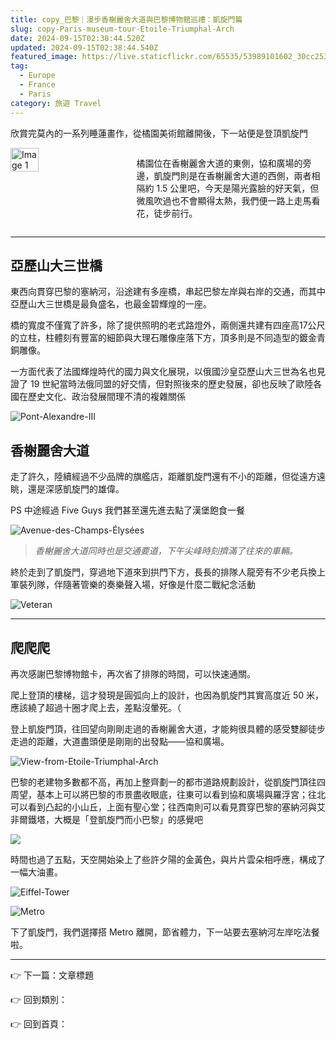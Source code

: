 ```yaml
---
title: copy_巴黎｜漫步香榭麗舍大道與巴黎博物館巡禮：凱旋門篇
slug: copy-Paris-museum-tour-Etoile-Triumphal-Arch
date: 2024-09-15T02:38:44.520Z
updated: 2024-09-15T02:38:44.540Z
featured_image: https://live.staticflickr.com/65535/53989101602_30cc253283.jpg
tag:
  - Europe
  - France
  - Paris
category: 旅遊 Travel
---
```

欣賞完莫內的一系列睡蓮畫作，從橘園美術館離開後，下一站便是登頂凱旋門

<div style="display: flex; justify-content: space-between;">
  <img src="https://live.staticflickr.com/65535/53989099617_b84a06aa14_n.jpg" alt="Image 1" style="width: 30%;">
  <p style="width: 60%;">橘園位在香榭麗舍大道的東側，協和廣場的旁邊，凱旋門則是在香榭麗舍大道的西側，兩者相隔約 1.5 公里吧，今天是陽光露臉的好天氣，但微風吹過也不會顯得太熱，我們便一路上走馬看花，徒步前行。</p>
</div>

- - -

## 亞歷山大三世橋

[](https://github.com/blackhuang0121/blackhuang.blog/blob/cms/blog/2024-09-12-%E5%B7%B4%E9%BB%8E%EF%BD%9C%E6%BC%AB%E6%AD%A5%E9%A6%99%E6%A6%AD%E9%BA%97%E8%88%8D%E5%A4%A7%E9%81%93%E8%88%87%E5%B7%B4%E9%BB%8E%E5%8D%9A%E7%89%A9%E9%A4%A8%E5%B7%A1%E7%A6%AE%EF%BC%9A%E5%87%B1%E6%97%8B%E9%96%80%E7%AF%87/_posts/2024-09-12-%E5%B7%B4%E9%BB%8E%EF%BD%9C%E6%BC%AB%E6%AD%A5%E9%A6%99%E6%A6%AD%E9%BA%97%E8%88%8D%E5%A4%A7%E9%81%93%E8%88%87%E5%B7%B4%E9%BB%8E%E5%8D%9A%E7%89%A9%E9%A4%A8%E5%B7%A1%E7%A6%AE%EF%BC%9A%E5%87%B1%E6%97%8B%E9%96%80%E7%AF%87.md#%E4%BA%9E%E6%AD%B7%E5%B1%B1%E5%A4%A7%E4%B8%89%E4%B8%96%E6%A9%8B)

東西向貫穿巴黎的塞納河，沿途建有多座橋，串起巴黎左岸與右岸的交通，而其中亞歷山大三世橋是最負盛名，也最金碧輝煌的一座。

橋的寬度不僅寬了許多，除了提供照明的老式路燈外，兩側還共建有四座高17公尺的立柱，柱體刻有豐富的細節與大理石雕像座落下方，頂多則是不同造型的鍍金青銅雕像。

一方面代表了法國輝煌時代的國力與文化展現，以俄國沙皇亞歷山大三世為名也見證了 19 世紀當時法俄同盟的好交情，但對照後來的歷史發展，卻也反映了歐陸各國在歷史文化、政治發展間理不清的複雜關係

![Pont-Alexandre-III](https://live.staticflickr.com/65535/53989101632_b2ea79a0a3_n.jpg "Pont Alexandre III")

## 香榭麗舍大道[](https://github.com/blackhuang0121/blackhuang.blog/blob/cms/blog/2024-09-12-%E5%B7%B4%E9%BB%8E%EF%BD%9C%E6%BC%AB%E6%AD%A5%E9%A6%99%E6%A6%AD%E9%BA%97%E8%88%8D%E5%A4%A7%E9%81%93%E8%88%87%E5%B7%B4%E9%BB%8E%E5%8D%9A%E7%89%A9%E9%A4%A8%E5%B7%A1%E7%A6%AE%EF%BC%9A%E5%87%B1%E6%97%8B%E9%96%80%E7%AF%87/_posts/2024-09-12-%E5%B7%B4%E9%BB%8E%EF%BD%9C%E6%BC%AB%E6%AD%A5%E9%A6%99%E6%A6%AD%E9%BA%97%E8%88%8D%E5%A4%A7%E9%81%93%E8%88%87%E5%B7%B4%E9%BB%8E%E5%8D%9A%E7%89%A9%E9%A4%A8%E5%B7%A1%E7%A6%AE%EF%BC%9A%E5%87%B1%E6%97%8B%E9%96%80%E7%AF%87.md#%E9%A6%99%E6%A6%AD%E9%BA%97%E8%88%8D%E5%A4%A7%E9%81%93)

走了許久，陸續經過不少品牌的旗艦店，距離凱旋門還有不小的距離，但從遠方遠眺，還是深感凱旋門的雄偉。

PS 中途經過 Five Guys 我們甚至還先進去點了漢堡飽食一餐

![Avenue-des-Champs-Élysées](https://live.staticflickr.com/65535/53989101602_30cc253283.jpg "Avenue des Champs-Élysées")

> *香榭麗舍大道同時也是交通要道，下午尖峰時刻擠滿了往來的車輛。*

終於走到了凱旋門，穿過地下道來到拱門下方，長長的排隊人龍旁有不少老兵換上軍裝列隊，伴隨著管樂的奏樂聲入場，好像是什麼二戰紀念活動

![Veteran](https://live.staticflickr.com/65535/53989999151_1e6daa4548_w.jpg "Veteran")

- - -

## 爬爬爬[](https://github.com/blackhuang0121/blackhuang.blog/blob/cms/blog/2024-09-12-%E5%B7%B4%E9%BB%8E%EF%BD%9C%E6%BC%AB%E6%AD%A5%E9%A6%99%E6%A6%AD%E9%BA%97%E8%88%8D%E5%A4%A7%E9%81%93%E8%88%87%E5%B7%B4%E9%BB%8E%E5%8D%9A%E7%89%A9%E9%A4%A8%E5%B7%A1%E7%A6%AE%EF%BC%9A%E5%87%B1%E6%97%8B%E9%96%80%E7%AF%87/_posts/2024-09-12-%E5%B7%B4%E9%BB%8E%EF%BD%9C%E6%BC%AB%E6%AD%A5%E9%A6%99%E6%A6%AD%E9%BA%97%E8%88%8D%E5%A4%A7%E9%81%93%E8%88%87%E5%B7%B4%E9%BB%8E%E5%8D%9A%E7%89%A9%E9%A4%A8%E5%B7%A1%E7%A6%AE%EF%BC%9A%E5%87%B1%E6%97%8B%E9%96%80%E7%AF%87.md#%E7%88%AC%E7%88%AC%E7%88%AC)

再次感謝巴黎博物館卡，再次省了排隊的時間，可以快速通關。

爬上登頂的樓梯，這才發現是圓弧向上的設計，也因為凱旋門其實高度近 50 米，應該繞了超過十圈才爬上去，差點沒暈死。（

登上凱旋門頂，往回望向剛剛走過的香榭麗舍大道，才能夠很具體的感受雙腳徒步走過的距離，大道盡頭便是剛剛的出發點——協和廣場。

![View-from-Etoile-Triumphal-Arch](https://live.staticflickr.com/65535/53990236658_5445d7c25f_n.jpg "View from Etoile Triumphal Arch")



巴黎的老建物多數都不高，再加上整齊劃一的都市道路規劃設計，從凱旋門頂往四周望，基本上可以將巴黎的市景盡收眼底，往東可以看到協和廣場與羅浮宮；往北可以看到凸起的小山丘，上面有聖心堂；往西南則可以看見貫穿巴黎的塞納河與艾非爾鐵塔，大概是「登凱旋門而小巴黎」的感覺吧

![](https://live.staticflickr.com/65535/53990236663_cf7322ec35_w.jpg)

時間也過了五點，天空開始染上了些許夕陽的金黃色，與片片雲朵相呼應，構成了一幅大油畫。

![Eiffel-Tower](https://live.staticflickr.com/65535/53990421200_19a9842ac2.jpg "EiffelTower")

![Metro](https://live.staticflickr.com/65535/53990236568_4a49526348_w.jpg "Metro")

下了凱旋門，我們選擇搭 Metro 離開，節省體力，下一站要去塞納河左岸吃法餐啦。

- - -

👉 下一篇：文章標題

👉 回到類別：

👉 回到首頁：
